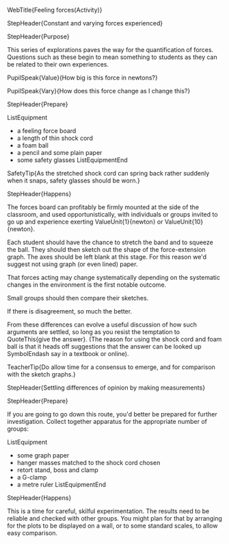 WebTitle{Feeling forces(Activity)}

StepHeader{Constant and varying forces experienced}

StepHeader{Purpose}

This series of explorations paves the way for the quantification of forces. Questions such as these begin to mean something to students as they can be related to their own experiences.

PupilSpeak{Value}{How big is this force in newtons?}

PupilSpeak{Vary}{How does this force change as I change this?}

StepHeader{Prepare}

ListEquipment
- a feeling force board
- a length of thin shock cord
- a foam ball
- a pencil and some plain paper
- some safety glasses
ListEquipmentEnd

SafetyTip{As the stretched shock cord can spring back rather suddenly when it snaps, safety glasses should be worn.}

StepHeader{Happens}

The forces board can profitably be firmly mounted at the side of the classroom, and used    opportunistically, with individuals or groups invited to go up and experience exerting  ValueUnit{1}{newton} or  ValueUnit{10}{newton}.

Each student should have the chance to stretch the band and to squeeze the ball. They should then sketch out the shape of the force-extension graph. The axes should be left blank at this stage. For this reason we'd suggest not using graph (or even lined) paper.

That forces acting may change systematically depending on the systematic changes in the environment is the first notable outcome.

Small groups should then compare their sketches.

If there is disagreement, so much the better.

From these differences can evolve a useful discussion of how such arguments are settled, so long as you resist the temptation to QuoteThis{give the answer}. (The reason for using the shock cord and foam ball is that it heads off suggestions that the answer can be looked up SymbolEndash say in a textbook or online).

TeacherTip{Do allow time for a consensus to emerge, and for comparison with the sketch graphs.}

StepHeader{Settling differences of opinion by making measurements}

StepHeader{Prepare}

If you are going to go down this route, you'd better be prepared for further investigation. Collect together apparatus for the appropriate number of groups:

ListEquipment
- some graph paper
- hanger masses matched to the shock cord chosen
- retort stand, boss and clamp
- a G-clamp
- a metre ruler
ListEquipmentEnd

StepHeader{Happens}

This is a time for careful, skilful experimentation. The results need to be reliable and checked with other groups. You might plan for that by arranging for the plots to be displayed on a wall, or to some standard scales, to allow easy comparison.

